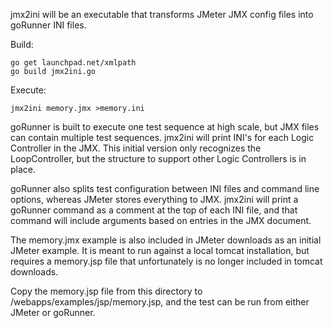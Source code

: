 jmx2ini will be an executable that transforms JMeter JMX config files into goRunner INI files.


Build:
```
go get launchpad.net/xmlpath
go build jmx2ini.go
```

Execute:
```
jmx2ini memory.jmx >memory.ini
```

goRunner is built to execute one test sequence at high scale, but JMX files can contain multiple test sequences. jmx2ini will print INI's for each Logic Controller in the JMX. This initial version only recognizes the LoopController, but the structure to support other Logic Controllers is in place.


goRunner also splits test configuration between INI files and command line options, whereas JMeter stores everything to JMX. jmx2ini will print a goRunner command as a comment at the top of each INI file, and that command will include arguments based on entries in the JMX document.


The memory.jmx example is also included in JMeter downloads as an initial JMeter example. It is meant to run against a local tomcat installation, but requires a memory.jsp file that unfortunately is no longer included in tomcat downloads.


Copy the memory.jsp file from this directory to <tomcat root>/webapps/examples/jsp/memory.jsp, and the test can be run from either JMeter or goRunner.
